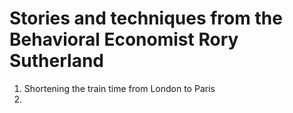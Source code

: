 # Stories and techniques from the Behavioral Economist Rory Sutherland


1. Shortening the train time from London to Paris
1. 
